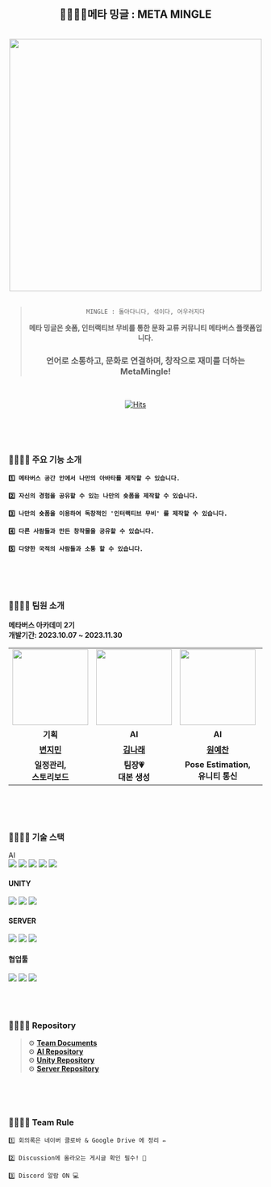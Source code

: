 <div align="center">
  
  ## 👨‍👩‍👧‍👦메타 밍글 : META MINGLE

  <br>

  <img src="https://github.com/meta-mingles/.github/assets/88484476/6c623e90-4758-423b-b493-56f548f5b6d2" width="500"/>

  <br>
  <br>

>  `MINGLE : 돌아다니다, 섞이다, 어우러지다`
> 
>  **메타 밍글은 숏폼, 인터랙티브 무비를 통한 문화 교류 커뮤니티 메타버스 플랫폼입니다.**
>
> ### **언어로 소통하고, 문화로 연결하며, 창작으로 재미를 더하는 MetaMingle!**

 <br>

  [![Hits](https://hits.seeyoufarm.com/api/count/incr/badge.svg?url=https%3A%2F%2Fgithub.com%2Fmeta-mingles&count_bg=%2336428F&title_bg=%23555555&icon=&icon_color=%23E7E7E7&title=views&edge_flat=false)](https://hits.seeyoufarm.com)
 

</div>

<br>
<br>
<br>

### 👨‍👩‍👧‍👦 주요 기능 소개

**`1️⃣ 메타버스 공간 안에서 나만의 아바타를 제작할 수 있습니다. `**

**`2️⃣ 자신의 경험을 공유할 수 있는 나만의 숏폼을 제작할 수 있습니다. `**

**`3️⃣ 나만의 숏폼을 이용하여 독창적인 '인터랙티브 무비' 를 제작할 수 있습니다. `**

**`4️⃣ 다른 사람들과 만든 창작물을 공유할 수 있습니다. `**

**`5️⃣ 다양한 국적의 사람들과 소통 할 수 있습니다. `**

<br>
<br>
<br>

### 👨‍👩‍👧‍👦 팀원 소개 
**메타버스 아카데미 2기** <br/> **개발기간: 2023.10.07 ~ 2023.11.30**
<table>
  <tr>
    <td align="center"><a href="https://github.com/Brend0305"><img src="https://avatars.githubusercontent.com/Brend0305" width="150px;" alt="">
    <td align="center"><a href="https://github.com/narae3759"><img src="https://avatars.githubusercontent.com/narae3759" width="150px;" alt="">
    <td align="center"><a href="https://github.com/yechan-9208"><img src="https://avatars.githubusercontent.com/yechan-9208" width="150px;" alt="">
    <td align="center"><a href=""><img src="https://avatars.githubusercontent.com/hhkim331" width="150px;" alt="">
    <td align="center"><a href="https://github.com/JCURVEs"><img src="https://avatars.githubusercontent.com/JCURVEs" width="150px;" alt="">
    <td align="center"><a href="https://github.com/numerical43"><img src="https://avatars.githubusercontent.com/numerical43" width="150px;" alt="">
    <td align="center"><a href="https://github.com/Dylan-SonJungin"><img src="https://avatars.githubusercontent.com/Dylan-SonJungin" width="150px;" alt="">
  </tr>
  <tr>
    <td align="center"><strong>기획</strong></td>
    <td align="center"><strong>AI</strong></td>
    <td align="center"><strong>AI</strong></td>
    <td align="center"><strong>Unity</strong></td>
    <td align="center"><strong>Unity</strong></td>
    <td align="center"><strong>Server</strong></td>
    <td align="center"><strong>Server</strong></td>
  </tr>
  <tr>
    <td align="center"><a href="https://github.com/"><b>변지민</b></td>
    <td align="center"><a href="https://github.com/narae3759"><b>김나래</b></td>
    <td align="center"><a href="https://github.com/yechan-9208"><b>원예찬</b></td>
    <td align="center"><a href="https://github.com/hhkim331"><b>김형훈</b></td>
    <td align="center"><a href="https://github.com/JCURVEs"><b>조재희</b></td>
    <td align="center"><a href="https://github.com/numerical43"><b>강수의</b></td>
    <td align="center"><a href="https://github.com/Dylan-SonJungin"><b>손정인</b></td>
  </tr>
  <tr>
    <td align="center"><strong>일정관리, <br> 스토리보드</strong></td>
    <td align="center"><strong>팀장💗 <br>대본 생성</strong></td>
    <td align="center"><strong>Pose Estimation, <br> 유니티 통신</strong></td>
    <td align="center"><strong>크리에이티브 툴</strong></td>
    <td align="center"><strong>아바타, 플랫폼, <br> 동영상, 포톤</strong></td>
    <td align="center"><strong>숏폼, 무비, <br> 좋아요</strong></td>
    <td align="center"><strong>회원, 아바타, <br> 대본</strong></td>
  </tr>
</table>

<br>
<br>
<br>

### 👨‍👩‍👧‍👦 기술 스택

<div align="center>



#### AI
<br>
<img src="https://img.shields.io/badge/python-3776AB?style=for-the-badge&logo=python&logoColor=white">
<img src="https://img.shields.io/badge/FastAPI-005571?style=for-the-badge&logo=fastapi">
<img src="https://img.shields.io/badge/chatGPT-74aa9c?style=for-the-badge&logo=openai&logoColor=white">
<img src="https://img.shields.io/badge/MediaPipe-4285F4?style=for-the-badge&logo=google&logoColor=white">
<img src="https://img.shields.io/badge/LangChain-%232C2D72?style=for-the-badge&logo=chatbot&logoColor=white">

<br>

 #### UNITY
 <img src="https://img.shields.io/badge/c%23-%23013243.svg?style=for-the-badge&logo=c-sharp&logoColor=white">
 <img src="https://img.shields.io/badge/unity-%23000000.svg?style=for-the-badge&logo=unity&logoColor=white">
 <img src="https://img.shields.io/badge/Photon-161637?style=for-the-badge&logo=photocrowd&logoColor=00e5ff">


<br>

 #### SERVER
<img src="https://img.shields.io/badge/spring-6DB33F?style=for-the-badge&logo=spring&logoColor=white">
<img src="https://img.shields.io/badge/node.js-339933?style=for-the-badge&logo=Node.js&logoColor=white">
<img src="https://img.shields.io/badge/amazonaws-232F3E?style=for-the-badge&logo=amazonaws&logoColor=white">


<br>

 #### 협업툴
<img src="https://img.shields.io/badge/Discord-%235865F2.svg?style=for-the-badge&logo=discord&logoColor=white">
<img src="https://img.shields.io/badge/GitHub-181717?style=for-the-badge&logo=GitHub&logoColor=white">
<img src="https://img.shields.io/badge/Miro-F7DF1E?style=for-the-badge&logo=Miro&logoColor=black">
</div>

<br>
<br>
<br>

### 👨‍👩‍👧‍👦 Repository
> ⚙️ **[Team Documents](https://drive.google.com/drive/folders/1dwZ84u-0upx4T0WcLvNmQJfZbHXXFqU5)** <Br>
> ⚙️ **[AI Repository](https://github.com/meta-mingles/metamingle-AI)** <Br>
> ⚙️ **[Unity Repository](https://github.com/meta-mingles/metamingleUnity)** <Br>
> ⚙️ **[Server Repository](https://github.com/meta-mingles/metamingle-server)** <Br>
<br>
<br>
<br>




### 👨‍👩‍👧‍👦 Team Rule
```
1️⃣ 회의록은 네이버 클로바 & Google Drive 에 정리 ✏️

2️⃣ Discussion에 올라오는 게시글 확인 필수! 🎁

3️⃣ Discord 알람 ON 💻
```

  

